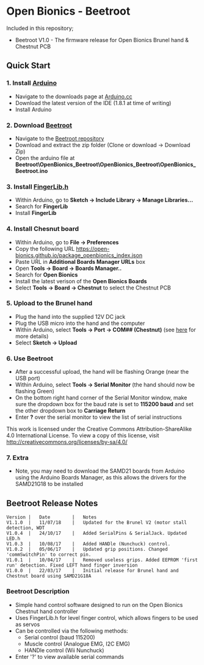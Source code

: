 # Open Bionics - Beetroot

Included in this repository;

- Beetroot V1.0 - The firmware release for Open Bionics Brunel hand & Chestnut PCB 

## Quick Start
### 1. Install [Arduino](https://www.arduino.cc)
* Navigate to the downloads page at [Arduino.cc](https://www.arduino.cc/en/Main/Software)
* Download the latest version of the IDE (1.8.1 at time of writing)
* Install Arduino
### 2. Download [Beetroot](https://github.com/Open-Bionics/Beetroot) 
* Navigate to the [Beetroot repository](https://github.com/Open-Bionics/Beetroot) 
* Download and extract the zip folder (Clone or download -> Download Zip)
* Open the arduino file at **Beetroot\OpenBionics_Beetroot\OpenBionics_Beetroot\OpenBionics_Beetroot.ino**
### 3. Install [FingerLib.h](https://github.com/Open-Bionics/FingerLib)
* Within Arduino, go to **Sketch -> Include Library -> Manage Libraries...**
* Search for **FingerLib**
* Install **FingerLib**
### 4. Install Chesnut board
* Within Arduino, go to **File -> Preferences**
* Copy the following URL https://open-bionics.github.io/package_openbionics_index.json
* Paste URL in **Additional Boards Manager URLs** box
* Open **Tools -> Board -> Boards Manager..**
* Search for **Open Bionics**
* Install the latest verison of the **Open Bionics Boards**
* Select **Tools -> Board -> Chestnut** to select the Chestnut PCB 
### 5. Upload to the Brunel hand
* Plug the hand into the supplied 12V DC jack
* Plug the USB micro into the hand and the computer
* Within Arduino, select **Tools -> Port -> COM## (Chestnut)** (see [here](https://www.arduino.cc/en/guide/troubleshooting#toc16) for more details)
* Select **Sketch -> Upload**
### 6. Use Beetroot
* After a successful upload, the hand will be flashing Orange (near the USB port)
* Within Arduino, select **Tools -> Serial Monitor** (the hand should now be flashing Green)
* On the bottom right hand corner of the Serial Monitor window, make sure the dropdown box for the baud rate is set to **115200 baud** and set the other dropdown box to **Carriage Return**
* Enter **?** over the serial monitor to view the list of serial instructions

This work is licensed under the Creative Commons Attribution-ShareAlike 4.0 International License.
To view a copy of this license, visit http://creativecommons.org/licenses/by-sa/4.0/

### 7. Extra
* Note, you may need to download the SAMD21 boards from Arduino using the Arduino Boards Manager, as this allows the drivers for the SAMD21G18 to be installed

## Beetroot Release Notes

	Version	|	Date		|	Notes
	V1.1.0	|	11/07/18	|	Updated for the Brunel V2 (motor stall detection, WDT
	V1.0.4	|	24/10/17	|	Added SerialPins & SerialJack. Updated LED.h 
	V1.0.3	|	10/08/17	|	Added HANDle (Nunchuck) control.
	V1.0.2	|	05/06/17	|	Updated grip positions. Changed 'commSwitchPin' to correct pin.
	V1.0.1	|	10/04/17	|	Removed useless grips. Added EEPROM 'first run' detection. Fixed LEFT hand finger inversion
	V1.0.0	|	22/03/17	|	Initial release for Brunel hand and Chestnut board using SAMD21G18A
		
	



### Beetroot Description

* Simple hand control software designed to run on the Open Bionics Chestnut hand controller
* Uses FingerLib.h for level finger control, which allows fingers to be used as servos
* Can be controlled via the following methods:
	* Serial control (baud 115200)
	* Muscle control (Analogue EMG, I2C EMG)
	* HANDle control (Wii Nunchuck)
* Enter '?' to view available serial commands

		

